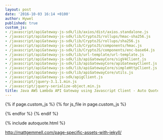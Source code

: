```yaml
---
layout: post
date: '2016-10-03 16:14 +0100'
author: Hywel
published: true
custom_js:
- /javascript/apiGateway-js-sdk/lib/axios/dist/axios.standalone.js
- /javascript/apiGateway-js-sdk/lib/CryptoJS/rollups/hmac-sha256.js
- /javascript/apiGateway-js-sdk/lib/CryptoJS/rollups/sha256.js
- /javascript/apiGateway-js-sdk/lib/CryptoJS/components/hmac.js
- /javascript/apiGateway-js-sdk/lib/CryptoJS/components/enc-base64.js
- /javascript/apiGateway-js-sdk/lib/url-template/url-template.js
- /javascript/apiGateway-js-sdk/lib/apiGatewayCore/sigV4Client.js
- /javascript/apiGateway-js-sdk/lib/apiGatewayCore/apiGatewayClient.js
- /javascript/apiGateway-js-sdk/lib/apiGatewayCore/simpleHttpClient.js
- /javascript/apiGateway-js-sdk/lib/apiGatewayCore/utils.js
- /javascript/apiGateway-js-sdk/apigClient.js
- /javascript/jquery-3.1.1.min.js
- /javascript/jquery-serialize-object.min.js
title: Java AWS Lambda API Gateway using Javascript Client - Auto Quote
---
```

{% if page.custom_js %}
  {% for js_file in page.custom_js %}
  <script src='{{ js_file }}' type="text/javascript"></script>
  {% endfor %}
{% endif %}

{% include autoquote.html %}

http://mattgemmell.com/page-specific-assets-with-jekyll/
